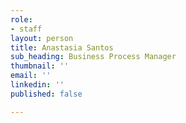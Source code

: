 ```yaml
---
role:
- staff
layout: person
title: Anastasia Santos
sub_heading: Business Process Manager
thumbnail: ''
email: ''
linkedin: ''
published: false

---
```


